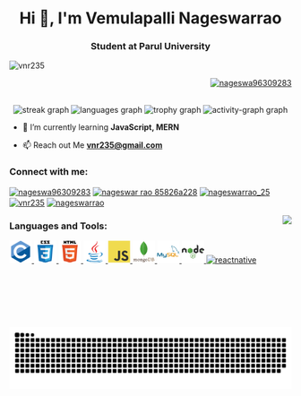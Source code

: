 <h1 align="center">Hi 👋, I'm Vemulapalli Nageswarrao</h1>
<h3 align="center">Student at Parul University</h3>

<p align="left"> <img src="https://komarev.com/ghpvc/?username=vnr235&label=Profile%20views&color=0e75b6&style=flat" alt="vnr235" /> </p>
<p align="right"> <a href="https://twitter.com/nageswa96309283" target="blank"><img src="https://img.shields.io/twitter/follow/nageswa96309283?logo=twitter&style=for-the-badge" alt="nageswa96309283" /></a> </p>

<br clear="both">

<div align="center">
  <img src="https://streak-stats.demolab.com?user=vnr235&locale=en&mode=daily&theme=merko&hide_border=false&border_radius=4&date_format=M%20j%5B,%20Y%5D" height="150" alt="streak graph"  />
  <img src="https://github-readme-stats.vercel.app/api/top-langs?username=vnr235&locale=en&hide_title=true&layout=compact&card_width=320&langs_count=5&theme=merko&hide_border=false" height="150" alt="languages graph"  />
  <img src="https://github-profile-trophy.vercel.app?username=vnr235" height="150" alt="trophy graph"  />
  <img src="https://github-readme-activity-graph.vercel.app/graph?username=vnr235&custom_title=My%20Contribution%20Graph&theme=dracula&radius=0&area=true&hide_border=false" height="200" alt="activity-graph graph"  />
</div>


- 🌱 I’m currently learning **JavaScript, MERN**

- 📫 Reach out Me **vnr235@gmail.com**

<h3 align="left">Connect with me:</h3>
<p align="left">
<a href="https://twitter.com/nageswa96309283" target="blank"><img align="center" src="https://raw.githubusercontent.com/rahuldkjain/github-profile-readme-generator/master/src/images/icons/Social/twitter.svg" alt="nageswa96309283" height="30" width="40" /></a>
<a href="https://linkedin.com/in/nageswar rao 85826a228" target="blank"><img align="center" src="https://raw.githubusercontent.com/rahuldkjain/github-profile-readme-generator/master/src/images/icons/Social/linked-in-alt.svg" alt="nageswar rao 85826a228" height="30" width="40" /></a>
<a href="https://instagram.com/nageswarrao_25" target="blank"><img align="center" src="https://raw.githubusercontent.com/rahuldkjain/github-profile-readme-generator/master/src/images/icons/Social/instagram.svg" alt="nageswarrao_25" height="30" width="40" /></a>
<a href="https://www.hackerrank.com/vnr235" target="blank"><img align="center" src="https://raw.githubusercontent.com/rahuldkjain/github-profile-readme-generator/master/src/images/icons/Social/hackerrank.svg" alt="vnr235" height="30" width="40" /></a>
<a href="https://www.leetcode.com/nageswarrao" target="blank"><img align="center" src="https://raw.githubusercontent.com/rahuldkjain/github-profile-readme-generator/master/src/images/icons/Social/leet-code.svg" alt="nageswarrao" height="30" width="40" /></a>
</p>

<img align="right" padding="100px" height="200" src="https://camo.githubusercontent.com/7de37139d0b4c1ce40865e799b446c0e963a3dd8fb68d239707237c40604fa3d/68747470733a2f2f63646e2e6472696262626c652e636f6d2f75736572732f3733303730332f73637265656e73686f74732f363538313234332f6176656e746f2e676966"  />


<h3 align="left">Languages and Tools:</h3>
<p align="left"> <a href="https://www.cprogramming.com/" target="_blank" rel="noreferrer"> <img src="https://raw.githubusercontent.com/devicons/devicon/master/icons/c/c-original.svg" alt="c" width="40" height="40"/> </a> <a href="https://www.w3schools.com/css/" target="_blank" rel="noreferrer"> <img src="https://raw.githubusercontent.com/devicons/devicon/master/icons/css3/css3-original-wordmark.svg" alt="css3" width="40" height="40"/> </a> <a href="https://www.w3.org/html/" target="_blank" rel="noreferrer"> <img src="https://raw.githubusercontent.com/devicons/devicon/master/icons/html5/html5-original-wordmark.svg" alt="html5" width="40" height="40"/> </a> <a href="https://www.java.com" target="_blank" rel="noreferrer"> <img src="https://raw.githubusercontent.com/devicons/devicon/master/icons/java/java-original.svg" alt="java" width="40" height="40"/> </a> <a href="https://developer.mozilla.org/en-US/docs/Web/JavaScript" target="_blank" rel="noreferrer"> <img src="https://raw.githubusercontent.com/devicons/devicon/master/icons/javascript/javascript-original.svg" alt="javascript" width="40" height="40"/> </a> <a href="https://www.mongodb.com/" target="_blank" rel="noreferrer"> <img src="https://raw.githubusercontent.com/devicons/devicon/master/icons/mongodb/mongodb-original-wordmark.svg" alt="mongodb" width="40" height="40"/> </a> <a href="https://www.mysql.com/" target="_blank" rel="noreferrer"> <img src="https://raw.githubusercontent.com/devicons/devicon/master/icons/mysql/mysql-original-wordmark.svg" alt="mysql" width="40" height="40"/> </a> <a href="https://nodejs.org" target="_blank" rel="noreferrer"> <img src="https://raw.githubusercontent.com/devicons/devicon/master/icons/nodejs/nodejs-original-wordmark.svg" alt="nodejs" width="40" height="40"/> </a> <a href="https://reactnative.dev/" target="_blank" rel="noreferrer"> <img src="https://reactnative.dev/img/header_logo.svg" alt="reactnative" width="40" height="40"/> </a> </p>








<img src="https://raw.githubusercontent.com/vnr235/vnr235/output/snake.svg" alt="Snake animation" />
